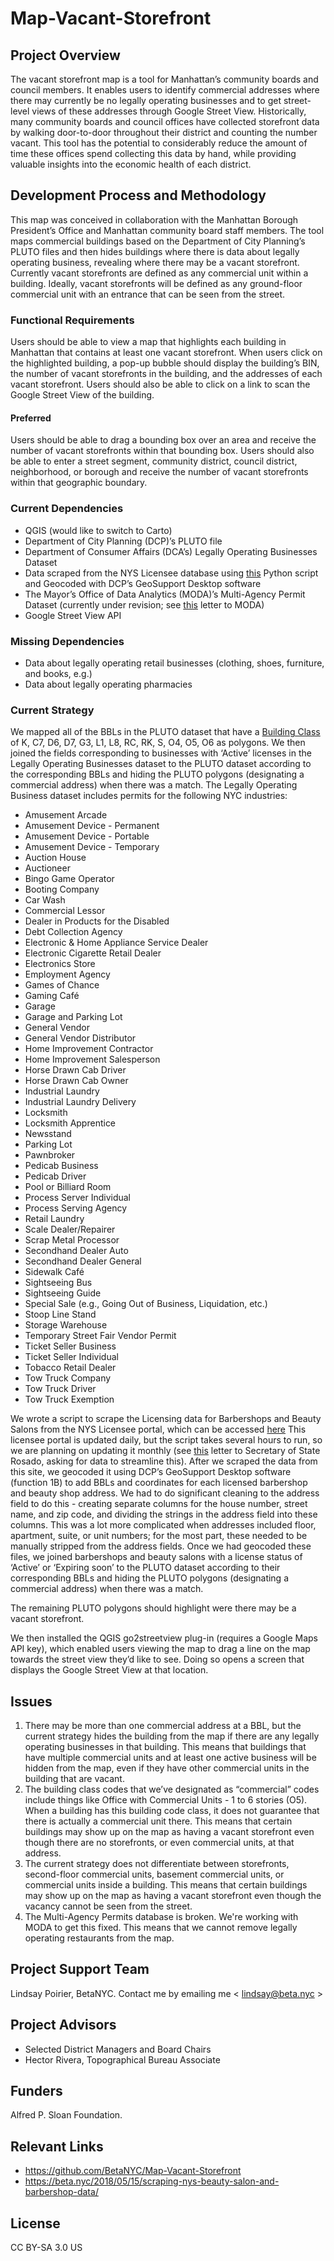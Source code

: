 # Map-Vacant-Storefront
## Project Overview

The vacant storefront map is a tool for Manhattan’s community boards and council members. It enables users to identify commercial addresses where there may currently be no legally operating businesses and to get street-level views of these addresses through Google Street View. Historically, many community boards and council offices have collected storefront data by walking door-to-door throughout their district and counting the number vacant. This tool has the potential to considerably reduce the amount of time these offices spend collecting this data by hand, while providing valuable insights into the economic health of each district. 

## Development Process and Methodology

This map was conceived in collaboration with the Manhattan Borough President’s Office and Manhattan community board staff members. The tool maps commercial buildings based on the Department of City Planning’s PLUTO files and then hides buildings where there is data about legally operating business, revealing where there may be a vacant storefront. Currently vacant storefronts are defined as any commercial unit within a building. Ideally, vacant storefronts will be defined as any ground-floor commercial unit with an entrance that can be seen from the street. 

### Functional Requirements

Users should be able to view a map that highlights each building in Manhattan that contains at least one vacant storefront. When users click on the highlighted building, a pop-up bubble should display the building’s BIN, the number of vacant storefronts in the building, and the addresses of each vacant storefront. Users should also be able to click on a link to scan the Google Street View of the building. 

#### Preferred

Users should be able to drag a bounding box over an area and receive the number of vacant storefronts within that bounding box. Users should also be able to enter a street segment, community district, council district, neighborhood, or borough and receive the number of vacant storefronts within that geographic boundary. 

### Current Dependencies

* QGIS (would like to switch to Carto)
* Department of City Planning (DCP)’s PLUTO file
* Department of Consumer Affairs (DCA’s) Legally Operating Businesses Dataset
* Data scraped from the NYS Licensee database using [this](https://github.com/BetaNYC/Map-Vacant-Storefront/blob/master/Scripts/NYSLicensesSelenium.py) Python script and Geocoded with DCP’s GeoSupport Desktop software
* The Mayor’s Office of Data Analytics (MODA)’s Multi-Agency Permit Dataset (currently under revision; see [this](https://docs.google.com/document/d/1XgQbVEwl0zLXQFyW_IjIYBdYUocXhiK5gqZwEVudlhw/edit) letter to MODA)
* Google Street View API

### Missing Dependencies

* Data about legally operating retail businesses (clothing, shoes, furniture, and books, e.g.)
* Data about legally operating pharmacies

### Current Strategy

We mapped all of the BBLs in the PLUTO dataset that have a [Building Class](http://www1.nyc.gov/assets/finance/jump/hlpbldgcode.html) of K, C7, D6, D7, G3, L1, L8, RC, RK, S, O4, O5, O6 as polygons. We then joined the fields corresponding to businesses with ‘Active’ licenses in the Legally Operating Businesses dataset to the PLUTO dataset according to the corresponding BBLs and hiding the PLUTO polygons (designating a commercial address) when there was a match. The Legally Operating Business dataset includes permits for the following NYC industries:

* Amusement Arcade
* Amusement Device - Permanent
* Amusement Device - Portable
* Amusement Device - Temporary
* Auction House
* Auctioneer
* Bingo Game Operator
* Booting Company
* Car Wash
* Commercial Lessor
* Dealer in Products for the Disabled
* Debt Collection Agency
* Electronic & Home Appliance Service Dealer
* Electronic Cigarette Retail Dealer 
* Electronics Store
* Employment Agency
* Games of Chance
* Gaming Café
* Garage
* Garage and Parking Lot
* General Vendor
* General Vendor Distributor
* Home Improvement Contractor
* Home Improvement Salesperson
* Horse Drawn Cab Driver
* Horse Drawn Cab Owner
* Industrial Laundry
* Industrial Laundry Delivery
* Locksmith
* Locksmith Apprentice
* Newsstand
* Parking Lot
* Pawnbroker
* Pedicab Business
* Pedicab Driver
* Pool or Billiard Room
* Process Server Individual
* Process Serving Agency
* Retail Laundry
* Scale Dealer/Repairer
* Scrap Metal Processor
* Secondhand Dealer Auto
* Secondhand Dealer General
* Sidewalk Café
* Sightseeing Bus
* Sightseeing Guide
* Special Sale (e.g., Going Out of Business, Liquidation, etc.)
* Stoop Line Stand
* Storage Warehouse
* Temporary Street Fair Vendor Permit
* Ticket Seller Business
* Ticket Seller Individual
* Tobacco Retail Dealer
* Tow Truck Company
* Tow Truck Driver
* Tow Truck Exemption

We wrote a script to scrape the Licensing data for Barbershops and Beauty Salons from the NYS Licensee portal, which can be accessed [here](https://github.com/BetaNYC/Map-Vacant-Storefront/blob/master/Scripts/NYSLicensesSelenium.py) This licensee portal is updated daily, but the script takes several hours to run, so we are planning on updating it monthly (see [this](https://docs.google.com/document/d/1iOBE-K8JfdX8VT4Lrc2XCBPJn35XxQDozcZ4z44MWHE/edit) letter to Secretary of State Rosado, asking for data to streamline this).  After we scraped the data from this site, we geocoded it using DCP’s GeoSupport Desktop software (function 1B) to add BBLs and coordinates for each licensed barbershop and beauty shop address. We had to do significant cleaning to the address field to do this - creating separate columns for the house number, street name, and zip code, and dividing the strings in the address field into these columns. This was a lot more complicated when addresses included floor, apartment, suite, or unit numbers; for the most part, these needed to be manually stripped from the address fields. Once we had geocoded these files, we joined barbershops and beauty salons with a license status of ‘Active’ or ‘Expiring soon’ to the PLUTO dataset according to their corresponding BBLs and hiding the PLUTO polygons (designating a commercial address) when there was a match.

The remaining PLUTO polygons should highlight were there may be a vacant storefront. 

We then installed the QGIS go2streetview plug-in (requires a Google Maps API key), which enabled users viewing the map to drag a line on the map towards the street view they’d like to see. Doing so opens a screen that displays the Google Street View at that location. 

## Issues

1. There may be more than one commercial address at a BBL, but the current strategy hides the building from the map if there are any legally operating businesses in that building. This means that buildings that have multiple commercial units and at least one active business will be hidden from the map, even if they have other commercial units in the building that are vacant. 
2. The building class codes that we’ve designated as “commercial” codes include things like Office with Commercial Units - 1 to 6 stories (O5). When a building has this building code class, it does not guarantee that there is actually a commercial unit there. This means that certain buildings may show up on the map as having a vacant storefront even though there are no storefronts, or even commercial units, at that address. 
3. The current strategy does not differentiate between storefronts, second-floor commercial units, basement commercial units, or commercial units inside a building. This means that certain buildings may show up on the map as having a vacant storefront even though the vacancy cannot be seen from the street. 
4. The Multi-Agency Permits database is broken. We're working with MODA to get this fixed. This means that we cannot remove legally operating restaurants from the map. 

## Project Support Team
Lindsay Poirier, BetaNYC. Contact me by emailing me < lindsay@beta.nyc >

## Project Advisors
* Selected District Managers and Board Chairs
* Hector Rivera, Topographical Bureau Associate

## Funders
Alfred P. Sloan Foundation.

## Relevant Links
* https://github.com/BetaNYC/Map-Vacant-Storefront
* https://beta.nyc/2018/05/15/scraping-nys-beauty-salon-and-barbershop-data/ 

## License
CC BY-SA 3.0 US



